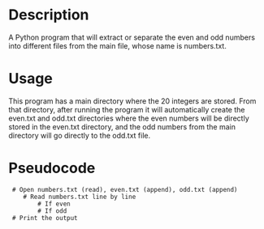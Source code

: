 # Description
 A Python program that will extract or separate the even and odd numbers into different files from the main file, whose name is numbers.txt.

# Usage
This program has a main directory where the 20 integers are stored. From that directory, after running the program
it will automatically create the even.txt and odd.txt directories where the even numbers will be directly stored
in the even.txt directory, and the odd numbers from the main directory will go directly to the odd.txt file.

# Pseudocode
     # Open numbers.txt (read), even.txt (append), odd.txt (append)
        # Read numbers.txt line by line 
            # If even
            # If odd
     # Print the output
